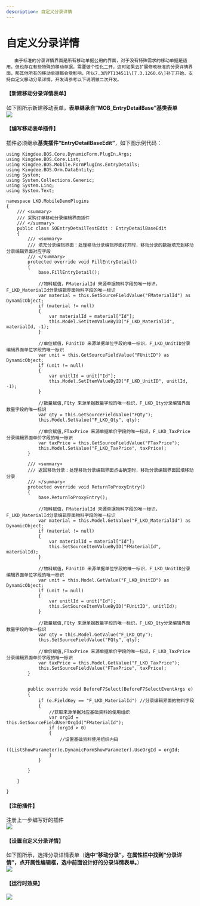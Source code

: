 ```yaml
---
description: 自定义分录详情
---
```


# 自定义分录详情

       由于标准的分录详情界面是所有移动单据公用的界面，对于没有特殊需求的移动单据是适用。但也存在有些特殊的移动单据，需要做个性化二开，这时如果去扩展修改标准的分录详情界面，那其他所有的移动单据都会受影响，所以7.3的PT134511\[7.3.1260.6\]补丁开始，支持自定义移动分录详情。开发请参考以下说明做二次开发。  
  


#### **【新建移动分录详情表单】**

  
如下图所示新建移动表单，**表单继承自“MOB\_EntryDetailBase”基类表单**  
![](https://vip.kingdee.com/download?fileName=0100b6f4e300f30140bf83a115a509bdb461.png)  
  


#### **【编写移动表单插件】**

  
插件必须继承**基类插件“EntryDetailBaseEdit”**，如下图示例代码：

```text
using Kingdee.BOS.Core.DynamicForm.PlugIn.Args;
using Kingdee.BOS.Core.List;
using Kingdee.BOS.Mobile.FormPlugIns.EntryDetails;
using Kingdee.BOS.Orm.DataEntity;
using System;
using System.Collections.Generic;
using System.Linq;
using System.Text;

namespace LKD.MobileDemoPlugins
{
    /// <summary>
    /// 采购订单移动分录编辑界面插件
    /// </summary>
    public class SOEntryDetailTestEdit : EntryDetailBaseEdit
    {
        /// <summary>
        /// 填充分录编辑界面：处理移动分录编辑界面打开时，移动分录的数据填充到移动分录编辑界面对应字段
        /// </summary>
        protected override void FillEntryDetail()
        {
            base.FillEntryDetail();

            //物料赋值，FMaterialId 来源单据物料字段的唯一标识，F_LKD_MaterialId分录编辑界面物料字段的唯一标识
            var material = this.GetSourceFieldValue("FMaterialId") as DynamicObject;
            if (material != null)
            {
                var materialId = material["Id"];
                this.Model.SetItemValueByID("F_LKD_MaterialId", materialId, -1);
            }

            //单位赋值，FUnitID 来源单据单位字段的唯一标识，F_LKD_UnitID分录编辑界面单位字段的唯一标识
            var unit = this.GetSourceFieldValue("FUnitID") as DynamicObject;
            if (unit != null)
            {
                var unitlId = unit["Id"];
                this.Model.SetItemValueByID("F_LKD_UnitID", unitlId, -1);
            }

            //数量赋值,FQty 来源单据数量字段的唯一标识，F_LKD_Qty分录编辑界面数量字段的唯一标识
            var qty = this.GetSourceFieldValue("FQty");
            this.Model.SetValue("F_LKD_Qty", qty);

            //单价赋值,FTaxPrice 来源单据单价字段的唯一标识，F_LKD_TaxPrice分录编辑界面单价字段的唯一标识
            var taxPrice = this.GetSourceFieldValue("FTaxPrice");
            this.Model.SetValue("F_LKD_TaxPrice", taxPrice);
        }

        /// <summary>
        /// 返回移动分录：处理移动分录编辑界面点击确定时，移动分录编辑界面回填移动分录
        /// </summary>
        protected override void ReturnToProxyEntry()
        {
            base.ReturnToProxyEntry();

            //物料赋值，FMaterialId 来源单据物料字段的唯一标识，F_LKD_MaterialId分录编辑界面物料字段的唯一标识
            var material = this.Model.GetValue("F_LKD_MaterialId") as DynamicObject;
            if (material != null)
            {
                var materialId = material["Id"];
                this.SetSourceItemValueByID("FMaterialId", materialId);
            }

            //物料赋值，FUnitID 来源单据单位字段的唯一标识，F_LKD_UnitID分录编辑界面单位字段的唯一标识
            var unit = this.Model.GetValue("F_LKD_UnitID") as DynamicObject;
            if (unit != null)
            {
                var unitlId = unit["Id"];
                this.SetSourceItemValueByID("FUnitID", unitlId);
            }

            //数量赋值,FQty 来源单据数量字段的唯一标识，F_LKD_Qty分录编辑界面数量字段的唯一标识
            var qty = this.Model.GetValue("F_LKD_Qty");
            this.SetSourceFieldValue("FQty", qty);

            //单价赋值,FTaxPrice 来源单据单价字段的唯一标识，F_LKD_TaxPrice分录编辑界面单价字段的唯一标识
            var taxPrice = this.Model.GetValue("F_LKD_TaxPrice");
            this.SetSourceFieldValue("FTaxPrice", taxPrice);
        }        


        public override void BeforeF7Select(BeforeF7SelectEventArgs e)
        {
            if (e.FieldKey == "F_LKD_MaterialId") //分录编辑界面的物料字段
            {
                //获取来源单据对应基础资料的使用组织
                var orgId = this.GetSourceFieldUserOrgId("FMaterialId");
                if (orgId > 0)
                {
                    //设置基础资料使用组织内码
                    ((ListShowParameter)e.DynamicFormShowParameter).UseOrgId = orgId;
                }
            }

        }

    }

}
```

#### **【注册插件】**

注册上一步编写好的插件  
![](https://vip.kingdee.com/download?fileName=01008892589168274243babeb74826429273.png)  
  
  


#### **【设置自定义分录详情】**

  
如下图所示，选择分录详情表单（**选中“移动分录”，在属性栏中找到“分录详情”，点开属性编辑框，选中前面设计好的分录详情表单。**）  
![](https://vip.kingdee.com/download?fileName=0100fd137bbc69f2488385ad2636f7c47047.png)  
  
  


#### **【运行时效果】**

![](https://vip.kingdee.com/download?fileName=0100901b354593784e0abc3eef6420fe86ab.png)

